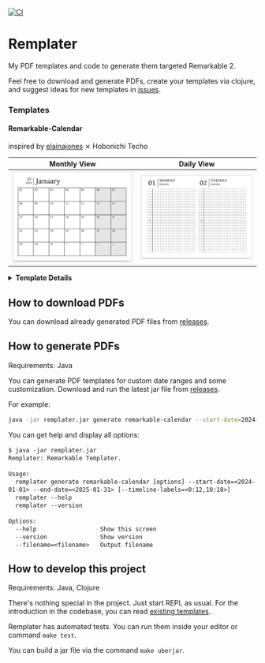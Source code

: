 [![CI](https://github.com/Seryiza/remplater/actions/workflows/ci.yml/badge.svg)](https://github.com/Seryiza/remplater/actions/workflows/ci.yml)

# Remplater

My PDF templates and code to generate them targeted Remarkable 2.

Feel free to download and generate PDFs, create your templates via clojure, and suggest ideas for new templates in [issues](https://github.com/Seryiza/remplater/issues).

### Templates
#### Remarkable-Calendar
inspired by [elainajones](https://github.com/elainajones/remarkable-calendar) ⨯ Hobonichi Techo

| Monthly View | Daily View |
| ------------ | ---------- |
| ![Montly View](.github/images/remarkable_calendar_monthly.png) | ![Montly View](.github/images/remarkable_calendar_daily.png) |

<details>
  <summary><b>Template Details</b></summary>

  I love this cool and minimalistic template. I reimplemented it to ensure that this project has enough features.

  Options:
  - `--start-date`: start date (format `YYYY-MM-DD`)
  - `--end-date`: end date (format `YYYY-MM-DD`)
  - `--timeline-labels`: timeline labels (format `rowindex1:label1,rowindex2:label2`)

  Code Location:
  ```
src/remplater/templates/remarkable_calendar.clj
```
  
  Example CLI Command:
  ```bash
java -jar target/remplater.jar generate remarkable-calendar --start-date=2024-01-01 --end-date=2025-01-31 --filename this.pdf --timeline-labels=12:17
```
</details>

## How to download PDFs

You can download already generated PDF files from [releases](https://github.com/Seryiza/remplater/releases).

## How to generate PDFs

Requirements: Java

You can generate PDF templates for custom date ranges and some customization. Download and run the latest jar file from [releases](https://github.com/Seryiza/remplater/releases).

For example:
```bash
java -jar remplater.jar generate remarkable-calendar --start-date=2024-01-01 --end-date=2025-01-31 --filename this.pdf --timeline-labels=12:17
```

You can get help and display all options:
```
$ java -jar remplater.jar
Remplater: Remarkable Templater.

Usage:
  remplater generate remarkable-calendar [options] --start-date=<2024-01-01> --end-date=<2025-01-31> [--timeline-labels=<0:12,10:18>]
  remplater --help
  remplater --version

Options:
  --help                  Show this screen
  --version               Show version
  --filename=<filename>   Output filename
```

## How to develop this project

Requirements: Java, Clojure

There's nothing special in the project. Just start REPL as usual. For the introduction in the codebase, you can read [existing templates](https://github.com/Seryiza/remplater/blob/master/src/remplater/templates/remarkable_calendar.clj).

Remplater has automated tests. You can run them inside your editor or command `make test`.

You can build a jar file via the command `make uberjar`.
